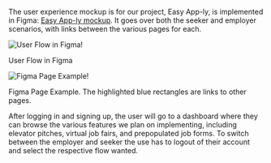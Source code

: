 The user experience mockup is for our project, Easy App-ly, is implemented in Figma: [Easy App-ly mockup](https://www.figma.com/proto/S1OOKITuvo5b60pUY7XZh2/Untitled?node-id=11%3A67716&scaling=min-zoom&page-id=0%3A1&starting-point-node-id=11%3A67716). It goes over both the seeker and employer scenarios, with links between the various pages for each.

![User Flow in Figma!](https://i.imgur.com/BF56KDH.png)

User Flow in Figma

![Figma Page Example!](https://i.imgur.com/FbtuxaR.png)

Figma Page Example. The highlighted blue rectangles are links to other pages.


After logging in and signing up, the user will go to a dashboard where they can browse the various features we plan on implementing, including elevator pitches, virtual job fairs, and prepopulated job forms. To switch between the employer and seeker the use has to logout of their account and select the respective flow wanted.

